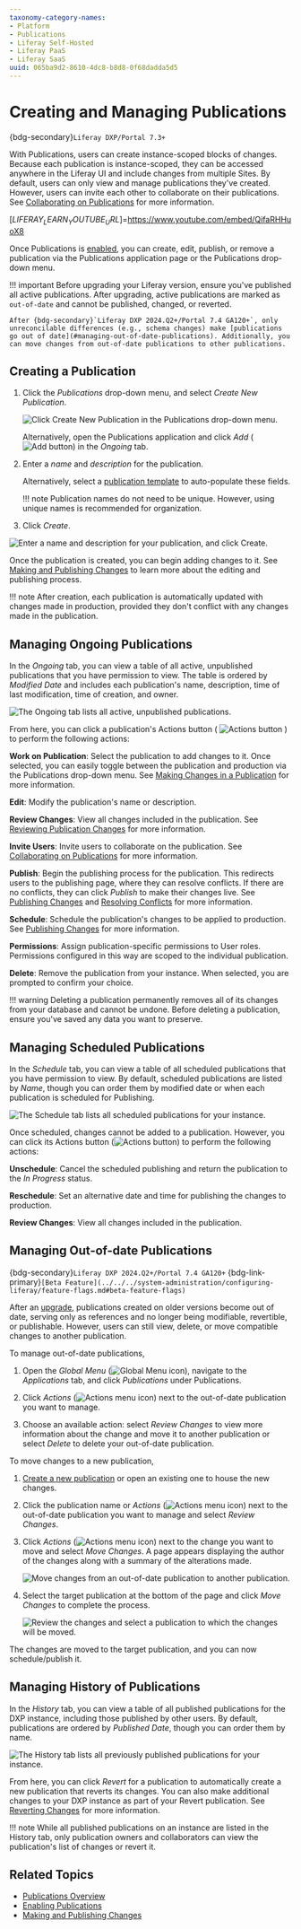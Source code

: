 ```yaml
---
taxonomy-category-names:
- Platform
- Publications
- Liferay Self-Hosted
- Liferay PaaS
- Liferay SaaS
uuid: 065ba9d2-8610-4dc8-b8d8-0f68dadda5d5
---
```


# Creating and Managing Publications

{bdg-secondary}`Liferay DXP/Portal 7.3+`

With Publications, users can create instance-scoped blocks of changes. Because each publication is instance-scoped, they can be accessed anywhere in the Liferay UI and include changes from multiple Sites. By default, users can only view and manage publications they've created. However, users can invite each other to collaborate on their publications. See [Collaborating on Publications](./collaborating-on-publications.md) for more information.

[$LIFERAY_LEARN_YOUTUBE_URL$]=https://www.youtube.com/embed/QifaRHHuoX8

Once Publications is [enabled](./enabling-publications.md), you can create, edit, publish, or remove a publication via the Publications application page or the Publications drop-down menu.

!!! important
    Before upgrading your Liferay version, ensure you've published all active publications. After upgrading, active publications are marked as `out-of-date` and cannot be published, changed, or reverted.

    After {bdg-secondary}`Liferay DXP 2024.Q2+/Portal 7.4 GA120+`, only unreconcilable differences (e.g., schema changes) make [publications go out of date](#managing-out-of-date-publications). Additionally, you can move changes from out-of-date publications to other publications.

<!-- This needs to be adjusted once 2024.Q2 is released -->

## Creating a Publication

1. Click the *Publications* drop-down menu, and select *Create New Publication*.

   ![Click Create New Publication in the Publications drop-down menu.](./creating-and-managing-publications/images/01.png)

   Alternatively, open the Publications application and click *Add* (![Add button](../../../images/icon-add.png)) in the *Ongoing* tab.

1. Enter a *name* and *description* for the publication.

   Alternatively, select a [publication template](./using-publication-templates.md) to auto-populate these fields.

   !!! note
       Publication names do not need to be unique. However, using unique names is recommended for organization.

1. Click *Create*.

![Enter a name and description for your publication, and click Create.](./creating-and-managing-publications/images/02.png)

Once the publication is created, you can begin adding changes to it. See [Making and Publishing Changes](./making-and-publishing-changes.md) to learn more about the editing and publishing process.

!!! note
    After creation, each publication is automatically updated with changes made in production, provided they don't conflict with any changes made in the publication.

## Managing Ongoing Publications

In the *Ongoing* tab, you can view a table of all active, unpublished publications that you have permission to view. The table is ordered by *Modified Date* and includes each publication's name, description, time of last modification, time of creation, and owner.

![The Ongoing tab lists all active, unpublished publications.](./creating-and-managing-publications/images/03.png)

From here, you can click a publication's Actions button ( ![Actions button](../../../images/icon-actions.png) ) to perform the following actions:

**Work on Publication**: Select the publication to add changes to it. Once selected, you can easily toggle between the publication and production via the Publications drop-down menu. See [Making Changes in a Publication](./making-and-publishing-changes.md#making-changes-in-a-publication) for more information.

**Edit**: Modify the publication's name or description.

**Review Changes**: View all changes included in the publication. See [Reviewing Publication Changes](./making-and-publishing-changes.md#reviewing-publication-changes) for more information.

**Invite Users**: Invite users to collaborate on the publication. See [Collaborating on Publications](./collaborating-on-publications.md) for more information.

**Publish**: Begin the publishing process for the publication. This redirects users to the publishing page, where they can resolve conflicts. If there are no conflicts, they can click *Publish* to make their changes live. See [Publishing Changes](./making-and-publishing-changes.md#publishing-changes) and [Resolving Conflicts](./resolving-conflicts.md) for more information.

**Schedule**: Schedule the publication's changes to be applied to production. See [Publishing Changes](./making-and-publishing-changes.md#publishing-changes) for more information.

**Permissions**: Assign publication-specific permissions to User roles. Permissions configured in this way are scoped to the individual publication. <!--TASK: Link to the permissions article once finished.-->

**Delete**: Remove the publication from your instance. When selected, you are prompted to confirm your choice.

!!! warning
    Deleting a publication permanently removes all of its changes from your database and cannot be undone. Before deleting a publication, ensure you've saved any data you want to preserve.

## Managing Scheduled Publications

In the *Schedule* tab, you can view a table of all scheduled publications that you have permission to view. By default, scheduled publications are listed by *Name*, though you can order them by modified date or when each publication is scheduled for Publishing.

![The Schedule tab lists all scheduled publications for your instance.](./creating-and-managing-publications/images/04.png)

Once scheduled, changes cannot be added to a publication. However, you can click its Actions button (![Actions button](../../../images/icon-actions.png)) to perform the following actions:

**Unschedule**: Cancel the scheduled publishing and return the publication to the *In Progress* status.

**Reschedule**: Set an alternative date and time for publishing the changes to production.

**Review Changes**: View all changes included in the publication.

## Managing Out-of-date Publications

{bdg-secondary}`Liferay DXP 2024.Q2+/Portal 7.4 GA120+`
{bdg-link-primary}`[Beta Feature](../../../system-administration/configuring-liferay/feature-flags.md#beta-feature-flags)`

After an [upgrade](../../../installation-and-upgrades/upgrading-liferay.md), publications created on older versions become out of date, serving only as references and no longer being modifiable, revertible, or publishable. However, users can still view, delete, or move compatible changes to another publication.

To manage out-of-date publications,

1. Open the *Global Menu* (![Global Menu icon](../../../images/icon-applications-menu.png)), navigate to the *Applications* tab, and click *Publications* under Publications.

1. Click *Actions* (![Actions menu icon](../../../images/icon-actions.png)) next to the out-of-date publication you want to manage.

1. Choose an available action: select *Review Changes* to view more information about the change and move it to another publication or select *Delete* to delete your out-of-date publication.

To move changes to a new publication,

1. [Create a new publication](#creating-a-publication) or open an existing one to house the new changes.

1. Click the publication name or *Actions* (![Actions menu icon](../../../images/icon-actions.png)) next to the out-of-date publication you want to manage and select *Review Changes*.

1. Click *Actions* (![Actions menu icon](../../../images/icon-actions.png)) next to the change you want to move and select *Move Changes*. A page appears displaying the author of the changes along with a summary of the alterations made.

   ![Move changes from an out-of-date publication to another publication.](./creating-and-managing-publications/images/05.png)

1. Select the target publication at the bottom of the page and click *Move Changes* to complete the process.

   ![Review the changes and select a publication to which the changes will be moved.](./creating-and-managing-publications/images/06.png)

The changes are moved to the target publication, and you can now schedule/publish it.

## Managing History of Publications

In the *History* tab, you can view a table of all published publications for the DXP instance, including those published by other users. By default, publications are ordered by *Published Date*, though you can order them by name.

![The History tab lists all previously published publications for your instance.](./creating-and-managing-publications/images/07.png)

From here, you can click *Revert* for a publication to automatically create a new publication that reverts its changes. You can also make additional changes to your DXP instance as part of your Revert publication. See [Reverting Changes](./reverting-changes.md) for more information.

!!! note
    While all published publications on an instance are listed in the History tab, only publication owners and collaborators can view the publication's list of changes or revert it.

## Related Topics

- [Publications Overview](../publications.md)
- [Enabling Publications](./enabling-publications.md)
- [Making and Publishing Changes](./making-and-publishing-changes.md)
